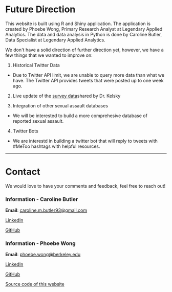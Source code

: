 Future Direction
=======================
This website is built using R and Shiny application. The application is created by Phoebe Wong, Primary Research Analyst at Legendary Applied Analytics. The data and data analysis in Python is done by Caroline Butler, Data Specialist at Legendary Applied Analytics.

We don't have a solid direction of further direction yet, however, we have a few things that we wanted to improve on:

1. Historical Twitter Data
* Due to Twitter API limit, we are unable to query more data than what we have. The Twitter API provides tweets that were posted up to one week ago.

2. Live update of the [survey data](https://docs.google.com/spreadsheets/d/1S9KShDLvU7C-KkgEevYTHXr3F6InTenrBsS9yk-8C5M/edit#gid=1530077352)shared by Dr. Kelsky

3. Integration of other sexual assault databases
* We will be interested to build a more comprehesive database of reported sexual assault.

4. Twitter Bots
* We are interestd in building a twitter bot that will reply to tweets with #MeToo hashtags with helpful resources.

***
Contact
=======================
We would love to have your comments and feedback, feel free to reach out!

### Information - Caroline Butler
**Email**: caroline.m.butler93@gmail.com

[LinkedIn](https://www.linkedin.com/in/caroline-butler-a71bab89/)

[GitHub](https://github.com/cmbutler93)

### Information - Phoebe Wong
**Email**: phoebe.wong@berkeley.edu

[LinkedIn](https://www.linkedin.com/in/wphoebe/)

[GitHub](https://github.com/phoebewong)

[Source code of this website](https://github.com/phoebewong/She-Hacks/)

